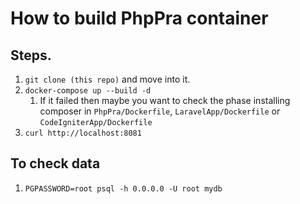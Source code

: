 # How to build PhpPra container

## Steps.

1. `git clone (this repo)` and move into it.
1. `docker-compose up --build -d`
    1. If it failed then maybe you want to check the phase installing composer in `PhpPra/Dockerfile`, `LaravelApp/Dockerfile` or `CodeIgniterApp/Dockerfile`
1. `curl http://localhost:8081`

## To check data

1. `PGPASSWORD=root psql -h 0.0.0.0 -U root mydb`

